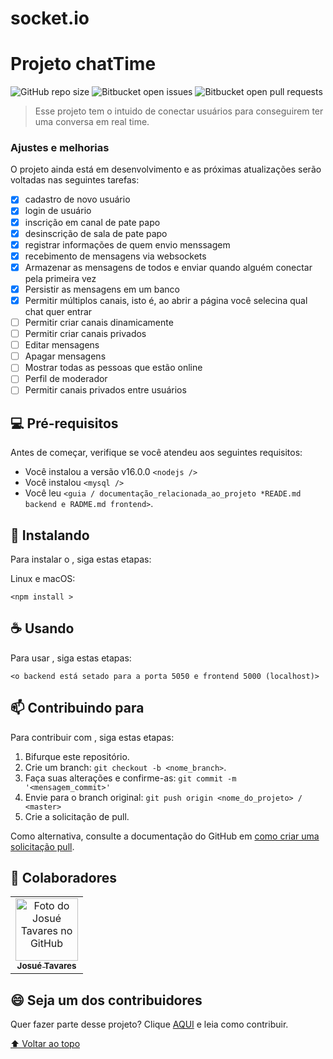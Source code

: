 # socket.io


# Projeto chatTime

<!---Esses são exemplos. Veja https://shields.io para outras pessoas ou para personalizar este conjunto de escudos. Você pode querer incluir dependências, status do projeto e informações de licença aqui--->

![GitHub repo size](https://img.shields.io/github/repo-size/iuricode/README-template?style=for-the-badge)
![Bitbucket open issues](https://img.shields.io/bitbucket/issues/iuricode/README-template?style=for-the-badge)
![Bitbucket open pull requests](https://img.shields.io/bitbucket/pr-raw/iuricode/README-template?style=for-the-badge)

> Esse projeto tem o intuido de conectar usuários para conseguirem ter uma conversa em real time.

### Ajustes e melhorias

O projeto ainda está em desenvolvimento e as próximas atualizações serão voltadas nas seguintes tarefas:

- [x] cadastro de novo usuário
- [x] login de usuário
- [x] inscrição em canal de pate papo
- [x] desinscrição de sala de pate papo
- [x] registrar informações de quem envio menssagem
- [x] recebimento de mensagens via websockets
- [x] Armazenar as mensagens de todos e enviar quando alguém conectar pela primeira vez
- [x] Persistir as mensagens em um banco
- [x] Permitir múltiplos canais, isto é, ao abrir a página você selecina qual chat quer entrar
- [ ] Permitir criar canais dinamicamente
- [ ] Permitir criar canais privados
- [ ] Editar mensagens
- [ ] Apagar mensagens
- [ ] Mostrar todas as pessoas que estão online
- [ ] Perfil de moderador
- [ ] Permitir canais privados entre usuários

## 💻 Pré-requisitos

Antes de começar, verifique se você atendeu aos seguintes requisitos:
<!---Estes são apenas requisitos de exemplo. Adicionar, duplicar ou remover conforme necessário--->
* Você instalou a versão v16.0.0 `<nodejs />`
* Você instalou `<mysql />`
* Você leu `<guia / documentação_relacionada_ao_projeto *READE.md backend e RADME.md frontend>`.

## 🚀 Instalando <chatTime>

Para instalar o <chatTime>, siga estas etapas:

Linux e macOS:
```
<npm install >
```

## ☕ Usando <chatTime>

Para usar <chatTime>, siga estas etapas:

```
<o backend está setado para a porta 5050 e frontend 5000 (localhost)>
```

## 📫 Contribuindo para <chatTime>
<!---Se o seu README for longo ou se você tiver algum processo ou etapas específicas que deseja que os contribuidores sigam, considere a criação de um arquivo CONTRIBUTING.md separado--->
Para contribuir com <chatTime>, siga estas etapas:

1. Bifurque este repositório.
2. Crie um branch: `git checkout -b <nome_branch>`.
3. Faça suas alterações e confirme-as: `git commit -m '<mensagem_commit>'`
4. Envie para o branch original: `git push origin <nome_do_projeto> / <master>`
5. Crie a solicitação de pull.

Como alternativa, consulte a documentação do GitHub em [como criar uma solicitação pull](https://help.github.com/en/github/collaborating-with-issues-and-pull-requests/creating-a-pull-request).

## 🤝 Colaboradores


<table>
  <tr>
    <td align="center">
      <a href="#">
        <img src="https://avatars.githubusercontent.com/u/69441257?v=4" width="100px;" alt="Foto do Josué Tavares no GitHub"/><br>
        <sub>
          <b>Josué Tavares</b>
        </sub>
      </a>
    </td>
    </td>

</table>


## 😄 Seja um dos contribuidores<br>

Quer fazer parte desse projeto? Clique [AQUI](CONTRIBUTING.md) e leia como contribuir.


[⬆ Voltar ao topo](#Projeto-chatTime)<br>

